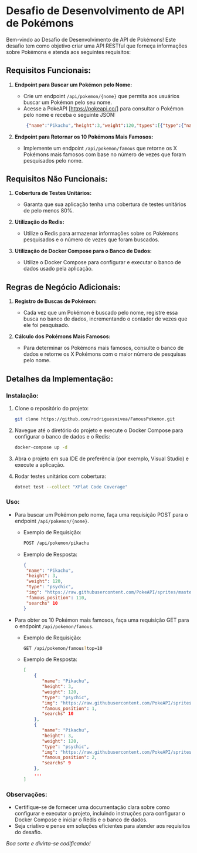 # Desafio de Desenvolvimento de API de Pokémons

Bem-vindo ao Desafio de Desenvolvimento de API de Pokémons! Este desafio tem como objetivo criar uma API RESTful que forneça informações sobre Pokémons e atenda aos seguintes requisitos:

## Requisitos Funcionais:

1. **Endpoint para Buscar um Pokémon pelo Nome:**
   - Crie um endpoint `/api/pokemon/{nome}` que permita aos usuários buscar um Pokémon pelo seu nome.
   - Acesse a PokeAPI [https://pokeapi.co/] para consultar o Pokémon pelo nome e receba o seguinte JSON: 
     ```json
      {"name":"Pikachu","height":3,"weight":120,"types":[{"type":{"name":"psychic"}}],"sprites":{"other":{"dream_world":{"front_default":"https://raw.githubusercontent.com/PokeAPI/sprites/master/sprites/pokemon/other/dream-world/150.svg"}}}}
     ```

2. **Endpoint para Retornar os 10 Pokémons Mais Famosos:**
   - Implemente um endpoint `/api/pokemon/famous` que retorne os X Pokémons mais famosos com base no número de vezes que foram pesquisados pelo nome.

## Requisitos Não Funcionais:

1. **Cobertura de Testes Unitários:**
   - Garanta que sua aplicação tenha uma cobertura de testes unitários de pelo menos 80%.

2. **Utilização do Redis:**
   - Utilize o Redis para armazenar informações sobre os Pokémons pesquisados e o número de vezes que foram buscados.

3. **Utilização de Docker Compose para o Banco de Dados:**
   - Utilize o Docker Compose para configurar e executar o banco de dados usado pela aplicação.

## Regras de Negócio Adicionais:

1. **Registro de Buscas de Pokémon:**
   - Cada vez que um Pokémon é buscado pelo nome, registre essa busca no banco de dados, incrementando o contador de vezes que ele foi pesquisado.

2. **Cálculo dos Pokémons Mais Famosos:**
   - Para determinar os Pokémons mais famosos, consulte o banco de dados e retorne os X Pokémons com o maior número de pesquisas pelo nome.

## Detalhes da Implementação:

### Instalação:

1. Clone o repositório do projeto:
   
   ```bash
   git clone https://github.com/rodriguesnivea/FamousPokemon.git
   ```

2. Navegue até o diretório do projeto e execute o Docker Compose para configurar o banco de dados e o Redis:
   
   ```bash
   docker-compose up -d
   ```

3. Abra o projeto em sua IDE de preferência (por exemplo, Visual Studio) e execute a aplicação.

4. Rodar testes unitários com cobertura:

    ```bash  
   dotnet test --collect "XPlat Code Coverage"
   ```

### Uso:

- Para buscar um Pokémon pelo nome, faça uma requisição POST para o endpoint `/api/pokemon/{nome}`.
  - Exemplo de Requisição:
    
    ```bash
    POST /api/pokemon/pikachu
    ```
  
  - Exemplo de Resposta:
    ```json
    {
     "name": "Pikachu",
     "height": 3,
     "weight": 120,
     "type": "psychic",
     "img": "https://raw.githubusercontent.com/PokeAPI/sprites/master/sprites/pokemon/other/dream-world/150.svg",
     "famous_position": 110,
     "searchs" 10
    }
    ```

- Para obter os 10 Pokémon mais famosos, faça uma requisição GET para o endpoint `/api/pokemon/famous`.
  - Exemplo de Requisição:
    
    ```bash
    GET /api/pokemon/famous?top=10
    ```
  
  - Exemplo de Resposta:
    ```json
    [
        {
           "name": "Pikachu",
           "height": 3,
           "weight": 120,
           "type": "psychic",
           "img": "https://raw.githubusercontent.com/PokeAPI/sprites/master/sprites/pokemon/other/dream-world/150.svg",
           "famous_position": 1,
           "searchs" 10
        },
        {
           "name": "Pikachu",
           "height": 3,
           "weight": 120,
           "type": "psychic",
           "img": "https://raw.githubusercontent.com/PokeAPI/sprites/master/sprites/pokemon/other/dream-world/150.svg",
           "famous_position": 2,
           "searchs" 9
        },
        ...
    ]
    ```

### Observações:

- Certifique-se de fornecer uma documentação clara sobre como configurar e executar o projeto, incluindo instruções para configurar o Docker Compose e iniciar o Redis e o banco de dados.
- Seja criativo e pense em soluções eficientes para atender aos requisitos do desafio.

*Boa sorte e divirta-se codificando!*  
